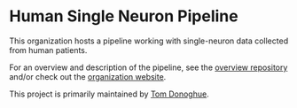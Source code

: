 # Human Single Neuron Pipeline

This organization hosts a pipeline working with single-neuron data collected from human patients.

For an overview and description of the pipeline, see the 
[overview repository](https://github.com/HSNPipeline/Overview)
and/or check out the
[organization website](https://HSNPipeline.github.io).

This project is primarily maintained by
[Tom Donoghue](https://github.com/TomDonoghue/).
